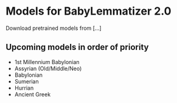 # Models for BabyLemmatizer 2.0

Download pretrained models from [...] 

## Upcoming models in order of priority
* 1st Millennium Babylonian
* Assyrian (Old/Middle/Neo)
* Babylonian
* Sumerian
* Hurrian
* Ancient Greek
